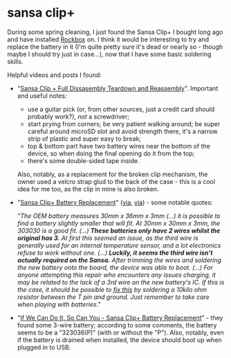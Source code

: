 # sansa clip+

During some spring cleaning,
I just found the Sansa Clip+
I bought long ago and have installed [Rockbox](https://www.rockbox.org) on.
I think it would be interesting to try and
replace the battery in it
(I'm quite pretty sure it's dead or nearly so -
though maybe I should try just in case...),
now that I have some basic soldering skills.

Helpful videos and posts I found:

- "[Sansa Clip + Full Dissasembly Teardown and Reassembly](https://youtu.be/beMcITVdZcE)".
  Important and useful notes:
  - use a guitar pick (or, from other sources, just a credit card should probably work?),
    _not_ a screwdriver;
  - start prying from corners; be very patient walking around;
    be super careful around microSD slot and avoid strength there,
    it's a narrow strip of plastic and super easy to break;
  - top & bottom part have two battery wires near the bottom of the device,
    so when doing the final opening do it from the top;
  - there's some double-sided tape inside.
 
  Also, notably, as a replacement for the broken clip mechanism,
  the owner used a velcro strap glud to the back of the case -
  this is a cool idea for me too, as the clip in mine is also broken.

- "[Sansa Clip+ Battery Replacement](https://web.archive.org/web/20190512092935/http://connor-brooks.com/sansa-battery.html)"
  ([via](https://hackaday.com/2018/11/21/battery-swap-keeps-sansa-clip-chugging/),
  [via](https://hackaday.com/tag/sansa-clip/)) -
  some notable quotes:
  
  _"The OEM battery measures 30mm x 36mm x 3mm (...)_
  _it is possible to find a battery slightly smaller that will fit. At 30mm x 30mm x 3mm, the 303030 is a good fit. (...)_
  _**These batteries only have 2 wires whilst the original has 3.**_
  _At first this seemed an issue, as the third wire is generally used for an internal temperature sensor,_
  _and a lot electronics refuse to work without one. (...)_
  _**Luckily, it seems the third wire isn't actually required on the Sansa.**_
  _After trimming the wires and soldering the new battery onto the board, the device was able to boot. (...)_
  _For anyone attempting this repair who encounters any issues charging,_
  _it may be related to the lack of a 3rd wire on the new battery's IC._
  _If this is the case, it should be possible to_
  _[fix this](https://electronics.stackexchange.com/questions/152053/replace-3-wires-tablet-battery-with-2-wires-one/152058#152058)_
  _by soldering a 10kilo ohm resistor between the T pin and ground._
  _Just remember to take care when playing with batteries."_

- "[If We Can Do It, So Can You - Sansa Clip+ Battery Replacement](https://youtu.be/ramuFlFGSr8)" -
  they found some 3-wire battery;
  according to some comments,
  the battery seems to be a "323036(P)" (with or without the "P").
  Also, notably, even if the battery is drained when installed,
  the device should boot up when plugged in to USB.
